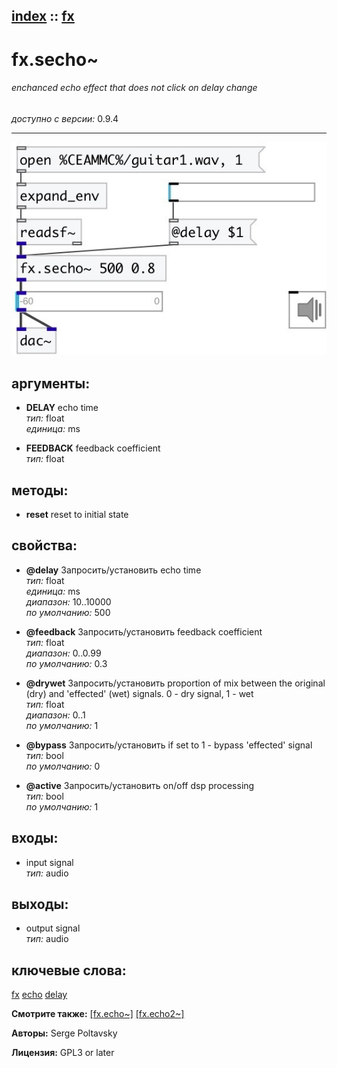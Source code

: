 [index](index.html) :: [fx](category_fx.html)
---

# fx.secho~

###### enchanced echo effect that does not click on delay change

*доступно с версии:* 0.9.4

---




[![example](../examples/img/fx.secho~.jpg)](../examples/pd/fx.secho~.pd)



## аргументы:

* **DELAY**
echo time<br>
_тип:_ float<br>
_единица:_ ms<br>

* **FEEDBACK**
feedback coefficient<br>
_тип:_ float<br>



## методы:

* **reset**
reset to initial state<br>




## свойства:

* **@delay** 
Запросить/установить echo time<br>
_тип:_ float<br>
_единица:_ ms<br>
_диапазон:_ 10..10000<br>
_по умолчанию:_ 500<br>

* **@feedback** 
Запросить/установить feedback coefficient<br>
_тип:_ float<br>
_диапазон:_ 0..0.99<br>
_по умолчанию:_ 0.3<br>

* **@drywet** 
Запросить/установить proportion of mix between the original (dry) and &#39;effected&#39; (wet) signals. 0 -
dry signal, 1 - wet<br>
_тип:_ float<br>
_диапазон:_ 0..1<br>
_по умолчанию:_ 1<br>

* **@bypass** 
Запросить/установить if set to 1 - bypass &#39;effected&#39; signal<br>
_тип:_ bool<br>
_по умолчанию:_ 0<br>

* **@active** 
Запросить/установить on/off dsp processing<br>
_тип:_ bool<br>
_по умолчанию:_ 1<br>



## входы:

* input signal<br>
_тип:_ audio



## выходы:

* output signal<br>
_тип:_ audio



## ключевые слова:

[fx](keywords/fx.html)
[echo](keywords/echo.html)
[delay](keywords/delay.html)



**Смотрите также:**
[\[fx.echo~\]](fx.echo~.html)
[\[fx.echo2~\]](fx.echo2~.html)




**Авторы:** Serge Poltavsky




**Лицензия:** GPL3 or later





